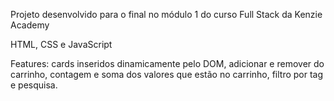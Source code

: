 Projeto desenvolvido para o final no módulo 1 do curso Full Stack da Kenzie Academy

HTML, CSS e JavaScript


Features: cards inseridos dinamicamente pelo DOM, adicionar e remover do carrinho, contagem e soma dos valores que estão no carrinho, filtro por tag e pesquisa.